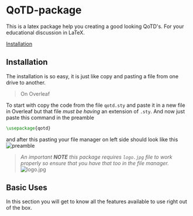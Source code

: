 # QoTD-package
This is a latex package help you creating a good looking QoTD's. For your educational discussion in LaTeX.

[Installation](README.md#Installation)

## Installation
The installation is so easy, it is just like copy and pasting a file from one drive to another. 
> On Overleaf

To start with copy the code from the file `qotd.sty` and paste it in a new file in Overleaf but that file _must be having_ an extension of `.sty`.
And now just paste this command in the preamble
```tex
\usepackage{qotd}
```
and after this pasting your file manager on left side should look like this
![preamble](https://i.ibb.co/Z6dnFWY/Screenshot-2022-02-16-02-45-44-13-40deb401b9ffe8e1df2f1cc5ba480b12.jpg)

> _An important **NOTE** this package requires `logo.jpg` file to work properly so ensure that you have that too in the file manager._
![logo.jpg](https://i.ibb.co/wcRNVRR/logo.jpg)

## Basic Uses
In this section you will get to know all the features available to use right out of the box.

### 
